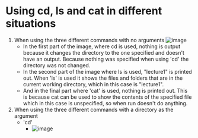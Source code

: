 # Using cd, ls and cat in different situations
1. When using the three different commands with no arguments
![image](https://github.com/myxpan/cse15l-lab-reports/assets/146862346/138d62b8-021e-4055-9a0e-318293e9a274)
   - In the first part of the image, where cd is used, nothing is output because it changes the directory to the one specified and doesn't have an output.  Because nothing was specified when using 'cd' the directory was not changed.
   - In the second part of the image where ls is used, "lecture1" is printed out.  When 'ls' is used it shows the files and folders that are in the current working directory, which in this case is "lecture1".
   - And in the final part where 'cat' is used, nothing is printed out.  This is because cat can be used to show the contents of the specified file which in this case is unspecified, so when run doesn't do anything.
3. When using the three different commands with a directory as the argument
   - 'cd'
      - ![image](https://github.com/myxpan/cse15l-lab-reports/assets/146862346/690e6945-4c78-4996-956d-f98418a662ff)
